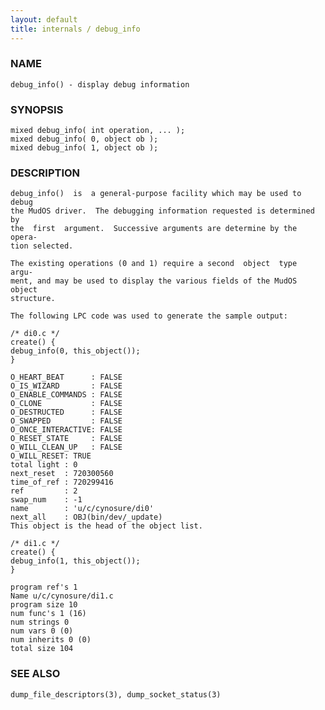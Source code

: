 ```yaml
---
layout: default
title: internals / debug_info
---
```


### NAME

    debug_info() - display debug information

### SYNOPSIS

    mixed debug_info( int operation, ... );
    mixed debug_info( 0, object ob );
    mixed debug_info( 1, object ob );

### DESCRIPTION

    debug_info()  is  a general-purpose facility which may be used to debug
    the MudOS driver.  The debugging information requested is determined by
    the  first  argument.  Successive arguments are determine by the opera‐
    tion selected.

    The existing operations (0 and 1) require a second  object  type  argu‐
    ment, and may be used to display the various fields of the MudOS object
    structure.

    The following LPC code was used to generate the sample output:

    /* di0.c */
    create() {
    debug_info(0, this_object());
    }

    O_HEART_BEAT      : FALSE
    O_IS_WIZARD       : FALSE
    O_ENABLE_COMMANDS : FALSE
    O_CLONE           : FALSE
    O_DESTRUCTED      : FALSE
    O_SWAPPED         : FALSE
    O_ONCE_INTERACTIVE: FALSE
    O_RESET_STATE     : FALSE
    O_WILL_CLEAN_UP   : FALSE
    O_WILL_RESET: TRUE
    total light : 0
    next_reset  : 720300560
    time_of_ref : 720299416
    ref         : 2
    swap_num    : -1
    name        : 'u/c/cynosure/di0'
    next_all    : OBJ(bin/dev/_update)
    This object is the head of the object list.

    /* di1.c */
    create() {
    debug_info(1, this_object());
    }

    program ref's 1
    Name u/c/cynosure/di1.c
    program size 10
    num func's 1 (16)
    num strings 0
    num vars 0 (0)
    num inherits 0 (0)
    total size 104

### SEE ALSO

    dump_file_descriptors(3), dump_socket_status(3)
